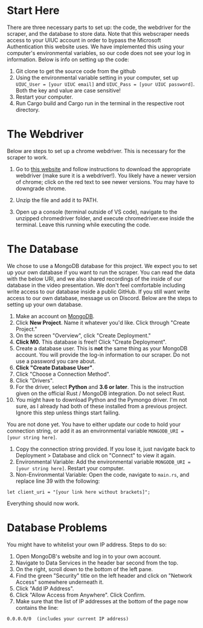 # Start Here
There are three necessary parts to set up: the code, the webdriver for the scraper, and the database to store data.  Note that this webscraper needs access to your UIUC account in order to bypass the Microsoft Authentication this website uses.  We have implemented this using your computer's environmental variables, so our code does not see your log in information.  Below is info on setting up the code:

1. Git clone to get the source code from the github
2. Using the environmental variable setting in your computer, set up ```UIUC_User = [your UIUC email]``` and ```UIUC_Pass = [your UIUC password]```.  Both the key and value are case sensitive!
3. Restart your computer.
4. Run Cargo build and Cargo run in the terminal in the respective root directory.
# The Webdriver
Below are steps to set up a chrome webdriver.  This is necessary for the scraper to work.
1. Go to [this website](https://chromedriver.chromium.org/downloads) and follow instructions to download the appropriate webdriver (make sure it is a webdriver!).  You likely have a newer version of chrome; click on the red text to see newer versions.  You may have to downgrade chrome.

2. Unzip the file and add it to PATH.

3. Open up a console (terminal outside of VS code), navigate to the unzipped chromedriver folder, and execute chromedriver.exe inside the terminal.  Leave this running while executing the code.

# The Database
We chose to use a MongoDB database for this project.  We expect you to set up your own database if you want to run the scraper.  You can read the data with the below URI, and we also shared recordings of the inside of our database in the video presentation.  We don't feel comfortable including write access to our database inside a public GitHub.  If you still want write access to our own database, message us on Discord.  Below are the steps to setting up your own database.
1. Make an account on [MongoDB](https://account.mongodb.com/account/login).
2.  Click **New Project**.  Name it whatever you'd like.  Click through "Create Project."
3. On the screen "Overview", click "Create Deployment."
4. **Click M0.**  This database is free!!  Click "Create Deployment".
5. Create a database user.  This is **not** the same thing as your MongoDB account.  You will provide the log-in information to our scraper.  Do not use a password you care about.
6. **Click "Create Database User"**.
7. Click "Choose a Connection Method".
8. Click "Drivers".
9. For the driver, select **Python** and **3.6 or later**.  This is the instruction given on the official Rust / MongoDB integration.  Do not select Rust.
10. You might have to download Python and the Pymongo driver.  I'm not sure, as I already had both of these installed from a previous project.  Ignore this step unless things start failing.

You are not done yet.  You have to either update our code to hold your connection string, or add it as an environmental variable
```MONGODB_URI = [your string here]```.
1. Copy the connection string provided.  If you lose it, just navigate back to Deployment > Database and click on "Connect" to view it again.
2. Environmental Variable: Add the environmental variable ```MONGODB_URI = [your string here]```.  Restart your computer.
3. Non-Environmental Variable:  Open the code, navigate to `main.rs`, and replace line 39 with the following:

`let client_uri = "[your link here without brackets]";`

Everything should now work.

# Database Problems
You might have to whitelist your own IP address.  Steps to do so:
1. Open MongoDB's website and log in to your own account.
2. Navigate to Data Services in the header bar second from the top.
3. On the right, scroll down to the bottom of the left pane.
4. Find the green "Security" title on the left header and click on "Network Access" somewhere underneath it.
5. Click "Add IP Address".
6. Click "Allow Access from Anywhere".  Click Confirm.
7. Make sure that the list of IP addresses at the bottom of the page now contains the line:

`0.0.0.0/0  (includes your current IP address)`